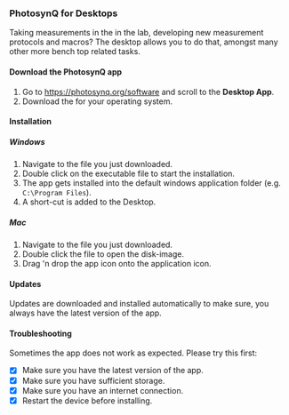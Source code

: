 ### PhotosynQ for Desktops

Taking measurements in the in the lab, developing new measurement protocols and macros? The desktop allows you to do that, amongst many other more bench top related tasks.

#### Download the PhotosynQ app

1. Go to <https://photosynq.org/software> and scroll to the **Desktop App**.
2. Download the for your operating system.

#### Installation

##### Windows

1. Navigate to the file you just downloaded.
2. Double click on the executable file to start the installation.
3. The app gets installed into the default windows application folder (e.g. `C:\Program Files`).
4. A short-cut is added to the Desktop.

##### Mac

1. Navigate to the file you just downloaded.
2. Double click the file to open the disk-image.
3. Drag 'n drop the app icon onto the application icon.

#### Updates

Updates are downloaded and installed automatically to make sure, you always have the latest version of the app.

#### Troubleshooting

Sometimes the app does not work as expected. Please try this first:

- [x] Make sure you have the latest version of the app.
- [x] Make sure you have sufficient storage.
- [x] Make sure you have an internet connection.
- [x] Restart the device before installing.